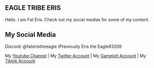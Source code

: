## EAGLE TRIBE ERIS

Hello. I am Fat Eris. Check out my social medias for some of my content.

## My Social Media

Discord: @fateristheeagle (Previously Eris the Eagle#3209

My [Youtube Channel](https://www.youtube.com/channel/UCn8A33on9S-W4mI2xrwo6uw) | My [Twitter Account](https://twitter.com/FatErisTheEagle) | My [Gamejolt Account](https://gamejolt.com/@FatEris) | My [Tiktok Account](https://www.tiktok.com/@fateristheeagle)